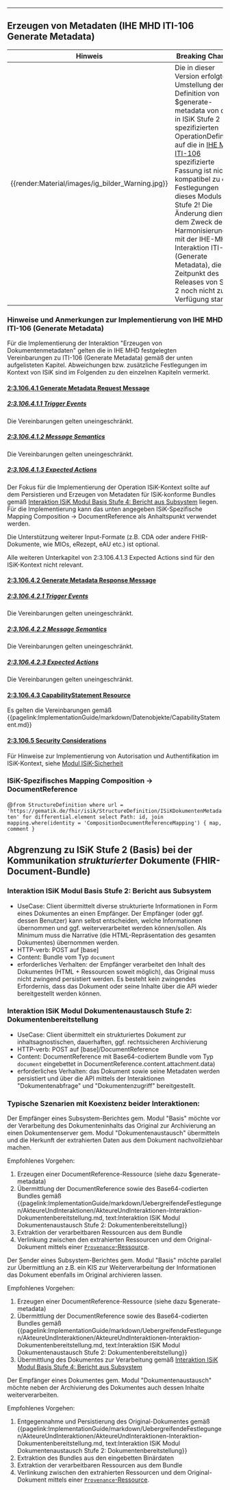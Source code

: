 ----

## Erzeugen von Metadaten (IHE MHD ITI-106 Generate Metadata)

| Hinweis | Breaking Change!|
|---------|---------------------|
| {{render:Material/images/ig_bilder_Warning.jpg}} | Die in dieser Version erfolgte Umstellung der Definition von $generate-metadata von der in ISiK Stufe 2 spezifizierten OperationDefinition auf die in [IHE MHD ITI-106](https://profiles.ihe.net/ITI/MHD/ITI-106.html) spezifizierte Fassung ist nicht kompatibel zu den Festlegungen dieses Moduls in Stufe 2! Die Änderung dient dem Zweck der Harmonisierung mit der IHE-MHD-Interaktion ITI-106 (Generate Metadata), die zum Zeitpunkt des Releases von Stufe 2 noch nicht zur Verfügung stand.  |

### Hinweise und Anmerkungen zur Implementierung von IHE MHD ITI-106 (Generate Metadata)
Für die Implementierung der Interaktion "Erzeugen von Dokumentenmetadaten" gelten die in IHE MHD festgelegten Vereinbarungen zu ITI-106 (Generate Metadata) gemäß der unten aufgelisteten Kapitel. Abweichungen bzw. zusätzliche Festlegungen im Kontext von ISiK sind im Folgenden zu den einzelnen Kapiteln vermerkt.

#### [2:3.106.4.1 Generate Metadata Request Message](https://profiles.ihe.net/ITI/MHD/ITI-106.html#2310641-generate-metadata-request-message)

##### [2:3.106.4.1.1 Trigger Events](https://profiles.ihe.net/ITI/MHD/ITI-106.html#23106411-trigger-events)
Die Vereinbarungen gelten uneingeschränkt.
##### [2:3.106.4.1.2 Message Semantics](https://profiles.ihe.net/ITI/MHD/ITI-106.html#23106412-message-semantics)
Die Vereinbarungen gelten uneingeschränkt.
##### [2:3.106.4.1.3 Expected Actions](https://profiles.ihe.net/ITI/MHD/ITI-106.html#23106413-expected-actions)
Der Fokus für die Implementierung der Operation ISiK-Kontext sollte auf dem Persistieren und Erzeugen von Metadaten für ISiK-konforme Bundles gemäß [Interaktion ISiK Modul Basis Stufe 4: Bericht aus Subsystem](https://simplifier.net/guide/isik-basis-v4/ImplementationGuide-markdown-Datenobjekte-Datenobjekte_BerichtSubsystem?version=current) liegen. Für die Implementierung kann das unten angegeben ISiK-Spezifische Mapping Composition -> DocumentReference als Anhaltspunkt verwendet werden.

Die Unterstützung weiterer Input-Formate (z.B. CDA oder andere FHIR-Dokumente, wie MIOs, eRezept, eAU etc.) ist optional.

Alle weiteren Unterkapitel von 2:3.106.4.1.3 Expected Actions sind für den ISiK-Kontext nicht relevant.

#### [2:3.106.4.2 Generate Metadata Response Message](https://profiles.ihe.net/ITI/MHD/ITI-106.html#2310642-generate-metadata-response-message)

##### [2:3.106.4.2.1 Trigger Events](https://profiles.ihe.net/ITI/MHD/ITI-106.html#23106421-trigger-events)
Die Vereinbarungen gelten uneingeschränkt.
##### [2:3.106.4.2.2 Message Semantics](https://profiles.ihe.net/ITI/MHD/ITI-106.html#23106422-message-semantics)
Die Vereinbarungen gelten uneingeschränkt.
##### [2:3.106.4.2.3 Expected Actions](https://profiles.ihe.net/ITI/MHD/ITI-106.html#23106423-expected-actions)
Die Vereinbarungen gelten uneingeschränkt.

#### [2:3.106.4.3 CapabilityStatement Resource](https://profiles.ihe.net/ITI/MHD/ITI-106.html#2310643-capabilitystatement-resource)
Es gelten die Vereinbarungen gemäß {{pagelink:ImplementationGuide/markdown/Datenobjekte/CapabilityStatement.md}}

#### [2:3.106.5 Security Considerations](https://profiles.ihe.net/ITI/MHD/ITI-106.html#231065-security-considerations)
Für Hinweise zur Implementierung von Autorisation und Authentifikation im ISiK-Kontext, siehe [Modul ISiK-Sicherheit](https://simplifier.net/isik-sicherheit-v3)


### ISiK-Spezifisches Mapping Composition -> DocumentReference
 @```
      from StructureDefinition
      where url = 'https://gematik.de/fhir/isik/StructureDefinition/ISiKDokumentenMetadaten'
      for differential.element
      select
        Path: id,
        join mapping.where(identity = 'CompositionDocumentReferenceMapping') { map, comment }
      ```


## Abgrenzung zu ISiK Stufe 2 (Basis) bei der Kommunikation *strukturierter* Dokumente (FHIR-Document-Bundle)
### Interaktion ISiK Modul Basis Stufe 2: Bericht aus Subsystem
* UseCase: Client übermittelt diverse strukturierte Informationen in Form eines Dokumentes an einen Empfänger. Der Empfänger (oder ggf. dessen Benutzer) kann selbst entscheiden, welche Informationen übernommen und ggf. weiterverarbeitet werden können/sollen. Als Minimum muss die Narrative (die HTML-Repräsentation des gesamten Dokumentes) übernommen werden.
* HTTP-verb: POST auf [base]
* Content: Bundle vom Typ `document`
* erforderliches Verhalten: der Empfänger verarbeitet den Inhalt des Dokumentes (HTML + Ressourcen soweit möglich), das Original muss nicht zwingend persistiert werden. Es besteht kein zwingendes Erfordernis, dass das Dokument oder seine Inhalte über die API wieder bereitgestellt werden können. 

### Interaktion ISiK Modul Dokumentenaustausch Stufe 2: Dokumentenbereitstellung
* UseCase: Client übermittelt ein strukturiertes Dokument zur inhaltsagnostischen, dauerhaften, ggf. rechtssicheren Archivierung
* HTTP-verb: POST auf [base]/DocumentReference
* Content: DocumentReference mit Base64-codiertem Bundle vom Typ `document` eingebettet in DocumentReference.content.attachment.data)
* erforderliches Verhalten: das Dokument sowie seine Metadaten werden persistiert und über die API mittels der Interaktionen "Dokumentenabfrage" und "Dokumentenzugriff" bereitgestellt.

### Typische Szenarien mit Koexistenz beider Interaktionen:
Der Empfänger eines Subsystem-Berichtes gem. Modul "Basis" möchte vor der Verarbeitung des Dokumenteninhalts das Original zur Archivierung an einen Dokumentenserver gem. Modul "Dokumentenaustausch" übermitteln und die Herkunft der extrahierten Daten aus dem Dokument nachvollziehbar machen.

Empfohlenes Vorgehen:
1. Erzeugen einer DocumentReference-Ressource (siehe dazu $generate-metadata) 
2. Übermittlung der DocumentReference sowie des Base64-codierten Bundles gemäß {{pagelink:ImplementationGuide/markdown/UebergreifendeFestlegungen/AkteureUndInteraktionen/AkteureUndInteraktionen-Interaktion-Dokumentenbereitstellung.md, text:Interaktion ISiK Modul Dokumentenaustausch Stufe 2: Dokumentenbereitstellung}}
3. Extraktion der verarbeitbaren Ressourcen aus dem Bundle
4. Verlinkung zwischen den extrahierten Ressourcen und dem Original-Dokument mittels einer [`Provenance`-Ressource](https://hl7.org/fhir/R4/provenance.html).

Der Sender eines Subsystem-Berichtes gem. Modul "Basis" möchte parallel zur Übermittlung an z.B. ein KIS zur Weiterverarbeitung der Informationen das Dokument ebenfalls im Original archivieren lassen.

Empfohlenes Vorgehen:
1. Erzeugen einer DocumentReference-Ressource (siehe dazu $generate-metadata) 
2. Übermittlung der DocumentReference sowie des Base64-codierten Bundles gemäß {{pagelink:ImplementationGuide/markdown/UebergreifendeFestlegungen/AkteureUndInteraktionen/AkteureUndInteraktionen-Interaktion-Dokumentenbereitstellung.md, text:Interaktion ISiK Modul Dokumentenaustausch Stufe 2: Dokumentenbereitstellung}}
3. Übermittlung des Dokumentes zur Verarbeitung gemäß [Interaktion ISiK Modul Basis Stufe 4: Bericht aus Subsystem](https://simplifier.net/guide/isik-basis-v4jek/ImplementationGuide-markdown-Datenobjekte-Datenobjekte_BerichtSubsystem?version=current)


Der Empfänger eines Dokumentes gem. Modul "Dokumentenaustausch" möchte neben der Archivierung des Dokumentes auch dessen Inhalte weiterverarbeiten.

Empfohlenes Vorgehen:
1. Entgegennahme und Persistierung des Original-Dokumentes gemäß {{pagelink:ImplementationGuide/markdown/UebergreifendeFestlegungen/AkteureUndInteraktionen/AkteureUndInteraktionen-Interaktion-Dokumentenbereitstellung.md, text:Interaktion ISiK Modul Dokumentenaustausch Stufe 2: Dokumentenbereitstellung}}
1. Extraktion des Bundles aus den eingebetten Binärdaten
2. Extraktion der verarbeitbaren Ressourcen aus dem Bundle
3. Verlinkung zwischen den extrahierten Ressourcen und dem Original-Dokument mittels einer [`Provenance`-Ressource](https://hl7.org/fhir/R4/provenance.html).
